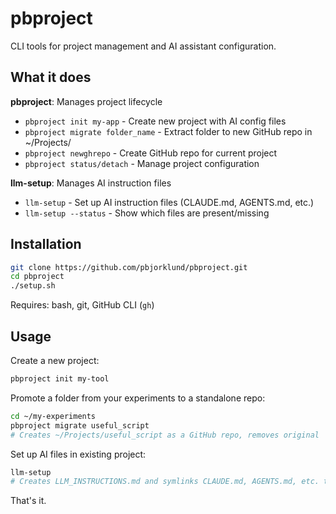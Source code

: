 # pbproject

CLI tools for project management and AI assistant configuration.

## What it does

**pbproject**: Manages project lifecycle
- `pbproject init my-app` - Create new project with AI config files
- `pbproject migrate folder_name` - Extract folder to new GitHub repo in ~/Projects/
- `pbproject newghrepo` - Create GitHub repo for current project
- `pbproject status/detach` - Manage project configuration

**llm-setup**: Manages AI instruction files  
- `llm-setup` - Set up AI instruction files (CLAUDE.md, AGENTS.md, etc.)
- `llm-setup --status` - Show which files are present/missing

## Installation

```bash
git clone https://github.com/pbjorklund/pbproject.git
cd pbproject
./setup.sh
```

Requires: bash, git, GitHub CLI (`gh`)

## Usage

Create a new project:
```bash
pbproject init my-tool
```

Promote a folder from your experiments to a standalone repo:
```bash
cd ~/my-experiments
pbproject migrate useful_script
# Creates ~/Projects/useful_script as a GitHub repo, removes original
```

Set up AI files in existing project:
```bash
llm-setup
# Creates LLM_INSTRUCTIONS.md and symlinks CLAUDE.md, AGENTS.md, etc. to it
```

That's it.